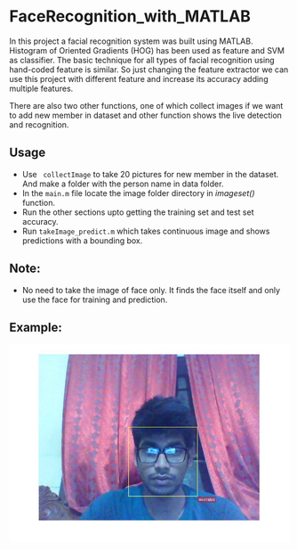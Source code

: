 # FaceRecognition_with_MATLAB
In this project a facial recognition system was built using MATLAB. 
Histogram of Oriented Gradients (HOG) has been used as feature and SVM as classifier. The basic technique for all types of facial recognition using hand-coded feature is similar. So just changing the feature extractor we can use this project with different feature and increase its accuracy adding multiple features. 

There are also two other functions, one of which collect images if we want to add new member in dataset and other function shows the live detection and recognition. 

## Usage
- Use ``` collectImage``` to take 20 pictures for new member in the dataset. And make a folder with the person name in data folder.
- In the ```main.m``` file locate the image folder directory in *imageset()* function.
- Run the other sections upto getting the training set and test set accuracy. 
- Run ```takeImage_predict.m``` which takes continuous image and shows predictions with a bounding box. 

## Note:
- No need to take the image of face only. It finds the face itself and only use the face for training and prediction. 

## Example:
 ![sample](https://github.com/Mushahid2521/FaceRecognition_with_MATLAB/blob/master/sample.jpg)
